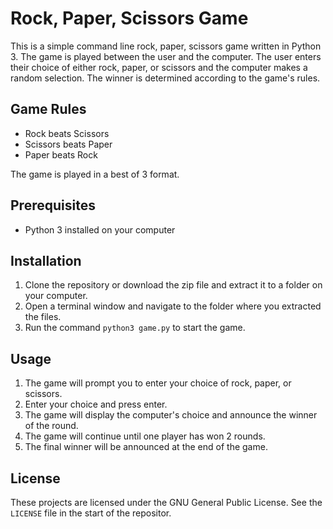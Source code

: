 # Rock, Paper, Scissors Game

This is a simple command line rock, paper, scissors game written in Python 3. The game is played between the user and the computer. The user enters their choice of either rock, paper, or scissors and the computer makes a random selection. The winner is determined according to the game's rules.

## Game Rules

- Rock beats Scissors
- Scissors beats Paper
- Paper beats Rock

The game is played in a best of 3 format.

## Prerequisites

- Python 3 installed on your computer

## Installation

1. Clone the repository or download the zip file and extract it to a folder on your computer.
2. Open a terminal window and navigate to the folder where you extracted the files.
3. Run the command `python3 game.py` to start the game.

## Usage

1. The game will prompt you to enter your choice of rock, paper, or scissors.
2. Enter your choice and press enter.
3. The game will display the computer's choice and announce the winner of the round.
4. The game will continue until one player has won 2 rounds.
5. The final winner will be announced at the end of the game.

## License

These projects are licensed under the GNU General Public License. See the `LICENSE` file in the start of the repositor.
